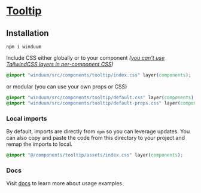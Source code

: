 # [Tooltip](https://winduum.dev/docs/components/tooltip.html)

## Installation
```shell
npm i winduum
```

Include CSS either globally or to your component _([you can't use TailwindCSS layers in per-component CSS](https://tailwindcss.com/docs/adding-custom-styles#layers-and-per-component-css))_

```css
@import "winduum/src/components/tooltip/index.css" layer(components);
```

or modular (you can use your own props or CSS)

```css
@import "winduum/src/components/tooltip/default.css" layer(components);
@import "winduum/src/components/tooltip/default-props.css" layer(components);
```


### Local imports
By default, imports are directly from `npm` so you can leverage updates.
You can also copy and paste the code from this directory to your project and remap the imports to local.

```css
@import "@/components/tooltip/assets/index.css" layer(components);
```

### Docs

Visit [docs](https://winduum.dev/docs/components/tooltip.html) to learn more about usage examples.
